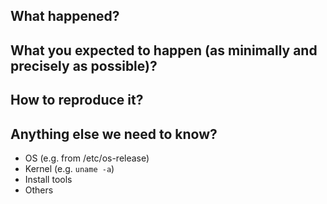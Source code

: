 <!--
Hi, thank you for opening an issue! We really appreciate you taking the time to give us feedback.
Before hitting the button...

** Is this a FEATURE REQUEST? **

If so, please search existing feature requests, and if you find a similar one, up-vote it and/or 
add your comments to it instead.
If you did not find a similar one, please describe in details:
- why: your use-case, specific constraints you may have, etc.
- what: the feature/behaviour/change you would like to see?
Do not hesitate, when appropriate, to share the exact commands or API you would like, and/or to
share a diagram (e.g.: asciiflow.com, or draw.io): "a picture is worth a thousand words".

** Is this a BUG REPORT? **

If you are reporting a new issue, make sure that we do not have any duplicates
already open. You can ensure this by searching the issue list for this
repository. If there is a duplicate, please close your issue and add a comment
to the existing issue instead.

If you suspect your issue is a bug, please edit your issue description to
include the BUG REPORT INFORMATION shown below. If you fail to provide this
information within 7 days, we cannot debug your issue and will close it. We
will, however, reopen it if you later provide the information.

Please fill in as much of the template below as you can.

Thank you!
-->

## What happened?
<!-- Error message, actual behaviour, etc. Full stack traces much appreciated.  -->

## What you expected to happen (as minimally and precisely as possible)?
<!-- Describe the results you expected. -->

## How to reproduce it?
<!-- Specific steps, as minimally and precisely as possible. -->

## Anything else we need to know?

- OS (e.g. from /etc/os-release)
- Kernel (e.g. `uname -a`)
- Install tools
- Others
<!-- 
Additional information you deem important (e.g. issue happens only occasionally, special hardware required?, ...etc). 
-->
